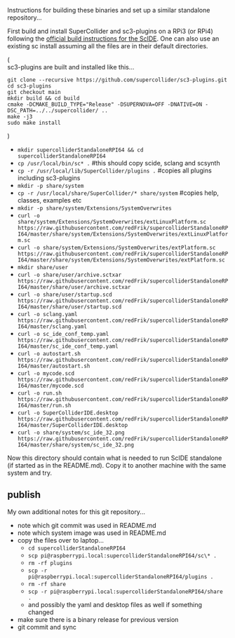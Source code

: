 Instructions for building these binaries and set up a similar standalone repository...

First build and install SuperCollider and sc3-plugins on a RPi3 (or RPi4) following the [official build instructions for the ScIDE](https://github.com/supercollider/supercollider/blob/develop/README_RASPBERRY_PI.md). One can also use an existing sc install assuming all the files are in their default directories.

(  
sc3-plugins are built and installed like this...

```
git clone --recursive https://github.com/supercollider/sc3-plugins.git
cd sc3-plugins
git checkout main
mkdir build && cd build
cmake -DCMAKE_BUILD_TYPE="Release" -DSUPERNOVA=OFF -DNATIVE=ON -DSC_PATH=../../supercollider/ ..
make -j3
sudo make install
```
)

* `mkdir supercolliderStandaloneRPI64 && cd supercolliderStandaloneRPI64`
* `cp /usr/local/bin/sc* .` #this should copy scide, sclang and scsynth
* `cp -r /usr/local/lib/SuperCollider/plugins .` #copies all plugins including sc3-plugins
* `mkdir -p share/system`
* `cp -r /usr/local/share/SuperCollider/* share/system` #copies help, classes, examples etc
* `mkdir -p share/system/Extensions/SystemOverwrites`
* `curl -o share/system/Extensions/SystemOverwrites/extLinuxPlatform.sc https://raw.githubusercontent.com/redFrik/supercolliderStandaloneRPI64/master/share/system/Extensions/SystemOverwrites/extLinuxPlatform.sc`
* `curl -o share/system/Extensions/SystemOverwrites/extPlatform.sc https://raw.githubusercontent.com/redFrik/supercolliderStandaloneRPI64/master/share/system/Extensions/SystemOverwrites/extPlatform.sc`
* `mkdir share/user`
* `curl -o share/user/archive.sctxar https://raw.githubusercontent.com/redFrik/supercolliderStandaloneRPI64/master/share/user/archive.sctxar`
* `curl -o share/user/startup.scd https://raw.githubusercontent.com/redFrik/supercolliderStandaloneRPI64/master/share/user/startup.scd`
* `curl -o sclang.yaml https://raw.githubusercontent.com/redFrik/supercolliderStandaloneRPI64/master/sclang.yaml`
* `curl -o sc_ide_conf_temp.yaml https://raw.githubusercontent.com/redFrik/supercolliderStandaloneRPI64/master/sc_ide_conf_temp.yaml`
* `curl -o autostart.sh https://raw.githubusercontent.com/redFrik/supercolliderStandaloneRPI64/master/autostart.sh`
* `curl -o mycode.scd https://raw.githubusercontent.com/redFrik/supercolliderStandaloneRPI64/master/mycode.scd`
* `curl -o run.sh https://raw.githubusercontent.com/redFrik/supercolliderStandaloneRPI64/master/run.sh`
* `curl -o SuperColliderIDE.desktop https://raw.githubusercontent.com/redFrik/supercolliderStandaloneRPI64/master/SuperColliderIDE.desktop`
* `curl -o share/system/sc_ide_32.png https://raw.githubusercontent.com/redFrik/supercolliderStandaloneRPI64/master/share/system/sc_ide_32.png`

Now this directory should contain what is needed to run ScIDE standalone (if started as in the README.md). Copy it to another machine with the same system and try.

publish
--
My own additional notes for this git repository...

* note which git commit was used in README.md
* note which system image was used in README.md
* copy the files over to laptop...
  * `cd supercolliderStandaloneRPI64`
  * `scp pi@raspberrypi.local:supercolliderStandaloneRPI64/sc\* .`
  * `rm -rf plugins`
  * `scp -r pi@raspberrypi.local:supercolliderStandaloneRPI64/plugins .`
  * `rm -rf share`
  * `scp -r pi@raspberrypi.local:supercolliderStandaloneRPI64/share .`
  * and possibly the yaml and desktop files as well if something changed
* make sure there is a binary release for previous version
* git commit and sync
